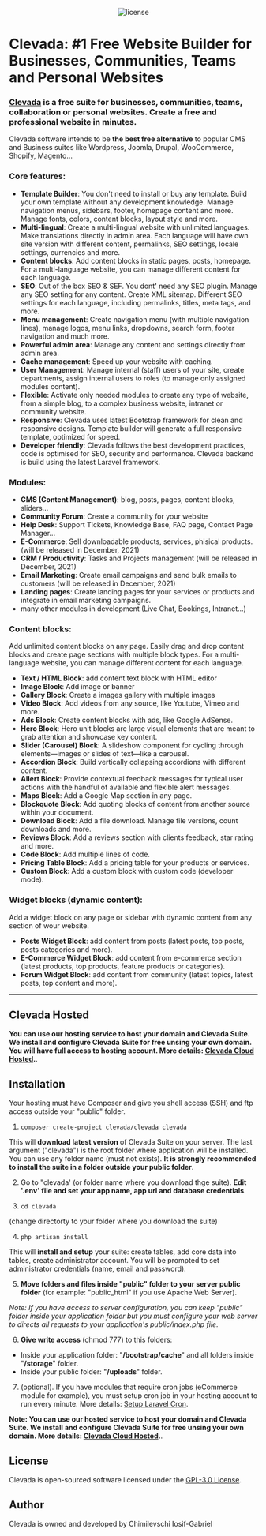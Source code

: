 
<p align="center">
    <img src="https://img.shields.io/github/license/clevada/clevada" alt="license">
</p>

# Clevada: #1 Free Website Builder for Businesses, Communities, Teams and Personal Websites

### [Clevada](https://clevada.com) is a free suite for businesses, communities, teams, collaboration or personal websites. Create a free and professional website in minutes.

Clevada software intends to be **the best free alternative** to popular CMS and Business suites like Wordpress, Joomla, Drupal, WooCommerce, Shopify, Magento...

### Core features:
- **Template Builder**: You don't need to install or buy any template. Build your own template without any development knowledge. Manage navigation menus, sidebars, footer, homepage content and more. Manage fonts, colors, content blocks, layout style and more.
- **Multi-lingual**: Create a multi-lingual website with unlimited languages. Make translations directly in admin area. Each language will have own site version with different content, permalinks, SEO settings, locale settings, currencies and more.
- **Content blocks**: Add content blocks in static pages, posts, homepage. For a multi-language website, you can manage different content for each language.
- **SEO**: Out of the box SEO & SEF. You dont' need any SEO plugin. Manage any SEO setting for any content. Create XML sitemap. Different SEO settings for each language, including permalinks, titles, meta tags, and more.
- **Menu management**: Create navigation menu (with multiple navigation lines), manage logos, menu links, dropdowns, search form, footer navigation and much more.
- **Powerful admin area**: Manage any content and settings directly from admin area.
- **Cache management**: Speed up your website with caching.
- **User Management**: Manage internal (staff) users of your site, create departments, assign internal users to roles (to manage only assigned modules content).
- **Flexible**: Activate only needed modules to create any type of website, from a simple blog, to a complex business website, intranet or community website.
- **Responsive**: Clevada uses latest Bootstrap framework for clean and responsive designs. Template builder will generate a full responsive template, optimized for speed.
- **Developer friendly**: Clevada follows the best development practices, code is optimised for SEO, security and performance. Clevada backend is build using the latest Laravel framework.

### Modules:
- **CMS (Content Management)**: blog, posts, pages, content blocks, sliders...
- **Community Forum**: Create a community for your website
- **Help Desk**: Support Tickets, Knowledge Base, FAQ page, Contact Page Manager...
- **E-Commerce**: Sell downloadable products, services, phisical products. (will be released in December, 2021)
- **CRM / Productivity**: Tasks and Projects management (will be released in December, 2021)
- **Email Marketing**: Create email campaigns and send bulk emails to customers (will be released in December, 2021)
- **Landing pages**: Create landing pages for your services or products and integrate in email marketing campaigns.
- many other modules in development (Live Chat, Bookings, Intranet...)

### Content blocks:
Add unlimited content blocks on any page. Easily drag and drop content blocks and create page sections with multiple block types.
For a multi-language website, you can manage different content for each language.
- **Text / HTML Block**: add content text block with HTML editor
- **Image Block**: Add image or banner
- **Gallery Block**: Create a images gallery with multiple images
- **Video Block**: Add videos from any source, like Youtube, Vimeo and more.
- **Ads Block**: Create content blocks with ads, like Google AdSense.
- **Hero Block**: Hero unit blocks are large visual elements that are meant to grab attention and showcase key content.
- **Slider (Carousel) Block**: A slideshow component for cycling through elements—images or slides of text—like a carousel.
- **Accordion Block**: Build vertically collapsing accordions with different content.
- **Allert Block**: Provide contextual feedback messages for typical user actions with the handful of available and flexible alert messages.
- **Maps Block**: Add a Google Map section in any page.
- **Blockquote Block**: Add quoting blocks of content from another source within your document. 
- **Download Block**: Add a file download. Manage file versions, count downloads and more.
- **Reviews Block**: Add a reviews section with clients feedback, star rating and more.
- **Code Block**: Add multiple lines of code. 
- **Pricing Table Block**: Add a pricing table for your products or services.
- **Custom Block**: Add a custom block with custom code (developer mode).

### Widget blocks (dynamic content):
Add a widget block on any page or sidebar with dynamic content from any section of wour website.
- **Posts Widget Block**: add content from posts (latest posts, top posts, posts categories and more).
- **E-Commerce Widget Block**: add content from e-commerce section (latest products, top products, feature products or categories).
- **Forum Widget Block**: add content from community (latest topics, latest posts, top content and more).

---

## Clevada Hosted
**You can use our hosting service to host your domain and Clevada Suite. We install and configure Clevada Suite for free unsing your own domain. You will have full access to hosting account. More details: [Clevada Cloud Hosted](https://clevada.com/hosted).**. 

## Installation
Your hosting must have Composer and give you shell access (SSH) and ftp access outside your "public" folder.

1. ``composer create-project clevada/clevada clevada``

This will **download latest version** of Clevada Suite on your server.
The last argument ("clevada") is the root folder where application will be installed. You can use any folder name (must not exists).
**It is strongly recommended to install the suite in a folder outside your public folder**.

2. Go to "clevada' (or folder name where you download thge suite). **Edit '.env' file and set your app name, app url and database credentials**.

3. ``cd clevada``

(change directorty to your folder where you download the suite)

4. ``php artisan install``

This will **install and setup** your suite: create tables, add core data into tables, create administrator account.
You will be prompted to set administrator credentials (name, email and password).

5. **Move folders and files inside "public" folder to your server public folder** (for example: "public_html" if you use Apache Web Server).

*Note: If you have access to server configuration, you can keep "public" folder inside your application folder but you must configure your web server to directs all requests to your application's public/index.php file.*

6. **Give write access** (chmod 777) to this folders:
- Inside your application folder: "**/bootstrap/cache**" and all folders inside "**/storage**" folder.
- Inside your public folder: "**/uploads**" folder.

7. (optional). If you have modules that require cron jobs (eCommerce module for example), you must setup cron job in your hosting account to run every minute. More details:  [Setup Laravel Cron](https://laravel.com/docs/8.x/scheduling#running-the-scheduler).

**Note: You can use our hosted service to host your domain and Clevada Suite. We install and configure Clevada Suite for free unsing your own domain. More details: [Clevada Cloud Hosted](https://clevada.com/hosted).**. 

## License
Clevada is open-sourced software licensed under the [GPL-3.0 License](https://opensource.org/licenses/GPL-3.0).

## Author
Clevada is owned and developed by Chimilevschi Iosif-Gabriel


